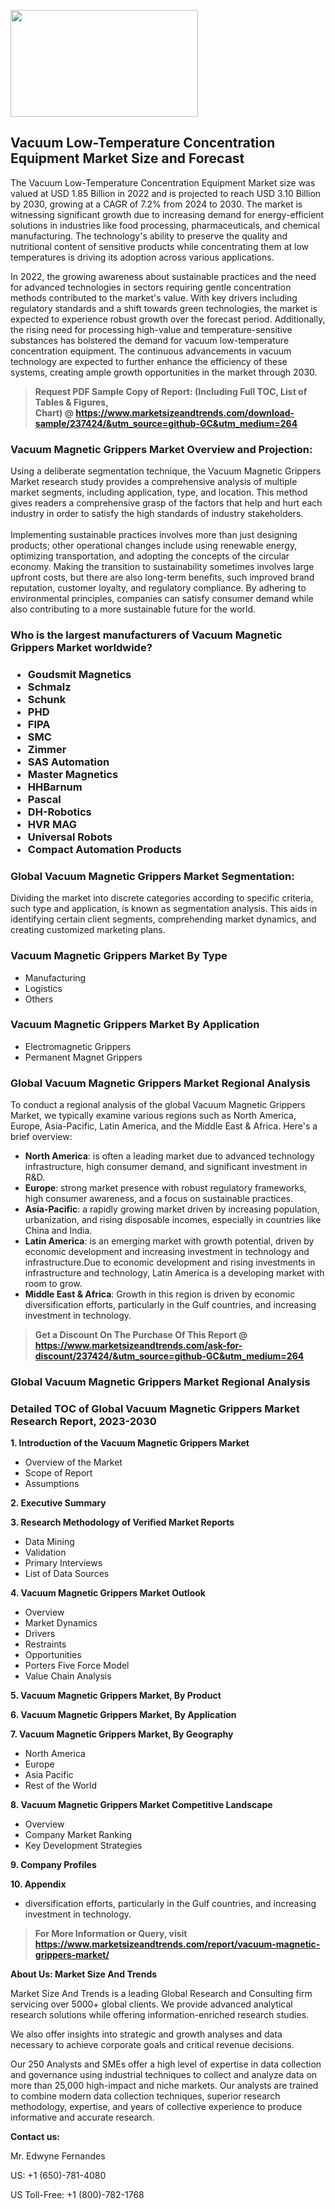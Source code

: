 <p><img class="alignnone size-medium wp-image-20088" src="https://ffe5etoiles.com/wp-content/uploads/2024/12/MST1-300x171.png" alt="" width="300" height="171" /></p><h2>Vacuum Low-Temperature Concentration Equipment Market Size and Forecast</h2><p>The Vacuum Low-Temperature Concentration Equipment Market size was valued at USD 1.85 Billion in 2022 and is projected to reach USD 3.10 Billion by 2030, growing at a CAGR of 7.2% from 2024 to 2030. The market is witnessing significant growth due to increasing demand for energy-efficient solutions in industries like food processing, pharmaceuticals, and chemical manufacturing. The technology's ability to preserve the quality and nutritional content of sensitive products while concentrating them at low temperatures is driving its adoption across various applications.</p><p>In 2022, the growing awareness about sustainable practices and the need for advanced technologies in sectors requiring gentle concentration methods contributed to the market's value. With key drivers including regulatory standards and a shift towards green technologies, the market is expected to experience robust growth over the forecast period. Additionally, the rising need for processing high-value and temperature-sensitive substances has bolstered the demand for vacuum low-temperature concentration equipment. The continuous advancements in vacuum technology are expected to further enhance the efficiency of these systems, creating ample growth opportunities in the market through 2030.</p></p><blockquote id="" class=""><strong>Request PDF Sample Copy of Report: (Including Full TOC, List of Tables &amp; Figures, Chart)&nbsp;@&nbsp;<strong><a href="https://www.marketsizeandtrends.com/download-sample/237424/&utm_source=github-GC&utm_medium=264" target="_blank">https://www.marketsizeandtrends.com/download-sample/237424/&utm_source=github-GC&utm_medium=264</a></strong></strong></blockquote><h3 id="" class="">Vacuum Magnetic Grippers Market&nbsp;Overview and Projection:</h3><p id="" class="">Using a deliberate segmentation technique, the Vacuum Magnetic Grippers Market research study provides a comprehensive analysis of multiple market segments, including application, type, and location. This method gives readers a comprehensive grasp of the factors that help and hurt each industry in order to satisfy the high standards of industry stakeholders. <br /> <br />Implementing sustainable practices involves more than just designing products; other operational changes include using renewable energy, optimizing transportation, and adopting the concepts of the circular economy. Making the transition to sustainability sometimes involves large upfront costs, but there are also long-term benefits, such improved brand reputation, customer loyalty, and regulatory compliance. By adhering to environmental principles, companies can satisfy consumer demand while also contributing to a more sustainable future for the world.</p><h3 id="" class="">Who is the largest manufacturers of&nbsp;Vacuum Magnetic Grippers Market worldwide?</h3><h3 class=""><p><ul><li>Goudsmit Magnetics </li><li> Schmalz </li><li> Schunk </li><li> PHD </li><li> FIPA </li><li> SMC </li><li> Zimmer </li><li> SAS Automation </li><li> Master Magnetics </li><li> HHBarnum </li><li> Pascal </li><li> DH-Robotics </li><li> HVR MAG </li><li> Universal Robots </li><li> Compact Automation Products</li></ul></p></h3><h3 id="" class="">Global&nbsp;Vacuum Magnetic Grippers Market Segmentation:</h3><p id="" class="">Dividing the market into discrete categories according to specific criteria, such type and application, is known as segmentation analysis. This aids in identifying certain client segments, comprehending market dynamics, and creating customized marketing plans.</p><h3 id="" class="">Vacuum Magnetic Grippers Market&nbsp;By Type</h3><p><p><ul><li>Manufacturing</li><li> Logistics</li><li> Others</p></li></ul></p></p><h3 id="" class="">Vacuum Magnetic Grippers Market&nbsp;By Application</h3><p class=""><p><ul><li>Electromagnetic Grippers</li><li> Permanent Magnet Grippers</li></ul></p></p><h3 id="" class="">Global Vacuum Magnetic Grippers Market Regional Analysis</h3><p id="" class="">To conduct a regional analysis of the global Vacuum Magnetic Grippers Market, we typically examine various regions such as North America, Europe, Asia-Pacific, Latin America, and the Middle East &amp; Africa. Here's a brief overview:</p><ul><li><strong>North America</strong>: is often a leading market due to advanced technology infrastructure, high consumer demand, and significant investment in R&amp;D.</li><li><strong>Europe</strong>: strong market presence with robust regulatory frameworks, high consumer awareness, and a focus on sustainable practices.</li><li><strong>Asia-Pacific</strong>: a rapidly growing market driven by increasing population, urbanization, and rising disposable incomes, especially in countries like China and India.</li><li><strong>Latin America</strong>: is an emerging market with growth potential, driven by economic development and increasing investment in technology and infrastructure.Due to economic development and rising investments in infrastructure and technology, Latin America is a developing market with room to grow.</li><li><strong>Middle East &amp; Africa</strong>: Growth in this region is driven by economic diversification efforts, particularly in the Gulf countries, and increasing investment in technology.</li></ul><blockquote id="" class=""><strong>Get a Discount On The Purchase Of This Report @ <strong><a href="https://www.marketsizeandtrends.com/ask-for-discount/237424/&utm_source=github-GC&utm_medium=264" target="_blank">https://www.marketsizeandtrends.com/ask-for-discount/237424/&utm_source=github-GC&utm_medium=264</a></strong></strong></blockquote><h3 id="" class="">Global Vacuum Magnetic Grippers Market Regional Analysis</h3><h3 id="" class="">Detailed TOC of Global Vacuum Magnetic Grippers Market Research Report, 2023-2030</h3><p id="" class=""><strong>1. Introduction of the Vacuum Magnetic Grippers Market</strong></p><ul><li>Overview of the Market</li><li>Scope of Report</li><li>Assumptions</li></ul><p id="" class=""><strong>2. Executive Summary</strong></p><p id="" class=""><strong>3. Research Methodology of Verified Market Reports</strong></p><ul><li>Data Mining</li><li>Validation</li><li>Primary Interviews</li><li>List of Data Sources</li></ul><p id="" class=""><strong>4. Vacuum Magnetic Grippers Market Outlook</strong></p><ul><li>Overview</li><li>Market Dynamics</li><li>Drivers</li><li>Restraints</li><li>Opportunities</li><li>Porters Five Force Model</li><li>Value Chain Analysis</li></ul><p id="" class=""><strong>5. Vacuum Magnetic Grippers Market, By Product</strong></p><p id="" class=""><strong>6. Vacuum Magnetic Grippers Market, By Application</strong></p><p id="" class=""><strong>7. Vacuum Magnetic Grippers Market, By Geography</strong></p><ul><li>North America</li><li>Europe</li><li>Asia Pacific</li><li>Rest of the World</li></ul><p id="" class=""><strong>8. Vacuum Magnetic Grippers Market Competitive Landscape</strong></p><ul><li>Overview</li><li>Company Market Ranking</li><li>Key Development Strategies</li></ul><p id="" class=""><strong>9. Company Profiles</strong></p><p id="" class=""><strong>10. Appendix</strong></p><ul><li>diversification efforts, particularly in the Gulf countries, and increasing investment in technology.</li></ul><blockquote id="" class=""><strong>For More Information or Query, visit <strong><strong><a href="https://www.marketsizeandtrends.com/report/vacuum-magnetic-grippers-market/" target="_blank">https://www.marketsizeandtrends.com/report/vacuum-magnetic-grippers-market/</a></strong></strong></strong></blockquote><p id="" class=""><strong>About Us: Market Size And Trends</strong></p><p id="" class="">Market Size And Trends is a leading Global Research and Consulting firm servicing over 5000+ global clients. We provide advanced analytical research solutions while offering information-enriched research studies.</p><p id="" class="">We also offer insights into strategic and growth analyses and data necessary to achieve corporate goals and critical revenue decisions.</p><p id="" class="">Our 250 Analysts and SMEs offer a high level of expertise in data collection and governance using industrial techniques to collect and analyze data on more than 25,000 high-impact and niche markets. Our analysts are trained to combine modern data collection techniques, superior research methodology, expertise, and years of collective experience to produce informative and accurate research.</p><p id="" class=""><strong>Contact us:</strong></p><p id="" class="">Mr. Edwyne Fernandes</p><p id="" class="">US: +1 (650)-781-4080</p><p id="" class="">US Toll-Free: +1 (800)-782-1768</p>
